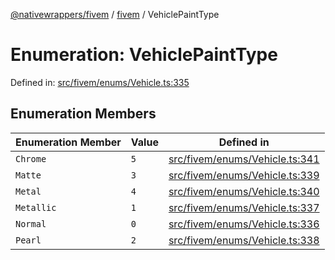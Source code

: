[@nativewrappers/fivem](../../README.md) / [fivem](../README.md) / VehiclePaintType

# Enumeration: VehiclePaintType

Defined in: [src/fivem/enums/Vehicle.ts:335](https://github.com/nativewrappers/nativewrappers/blob/c6ab47d1014f341bb58fccc9d519ceb48157a741/src/fivem/enums/Vehicle.ts#L335)

## Enumeration Members

| Enumeration Member | Value | Defined in |
| ------ | ------ | ------ |
| <a id="chrome"></a> `Chrome` | `5` | [src/fivem/enums/Vehicle.ts:341](https://github.com/nativewrappers/nativewrappers/blob/c6ab47d1014f341bb58fccc9d519ceb48157a741/src/fivem/enums/Vehicle.ts#L341) |
| <a id="matte"></a> `Matte` | `3` | [src/fivem/enums/Vehicle.ts:339](https://github.com/nativewrappers/nativewrappers/blob/c6ab47d1014f341bb58fccc9d519ceb48157a741/src/fivem/enums/Vehicle.ts#L339) |
| <a id="metal"></a> `Metal` | `4` | [src/fivem/enums/Vehicle.ts:340](https://github.com/nativewrappers/nativewrappers/blob/c6ab47d1014f341bb58fccc9d519ceb48157a741/src/fivem/enums/Vehicle.ts#L340) |
| <a id="metallic"></a> `Metallic` | `1` | [src/fivem/enums/Vehicle.ts:337](https://github.com/nativewrappers/nativewrappers/blob/c6ab47d1014f341bb58fccc9d519ceb48157a741/src/fivem/enums/Vehicle.ts#L337) |
| <a id="normal"></a> `Normal` | `0` | [src/fivem/enums/Vehicle.ts:336](https://github.com/nativewrappers/nativewrappers/blob/c6ab47d1014f341bb58fccc9d519ceb48157a741/src/fivem/enums/Vehicle.ts#L336) |
| <a id="pearl"></a> `Pearl` | `2` | [src/fivem/enums/Vehicle.ts:338](https://github.com/nativewrappers/nativewrappers/blob/c6ab47d1014f341bb58fccc9d519ceb48157a741/src/fivem/enums/Vehicle.ts#L338) |
